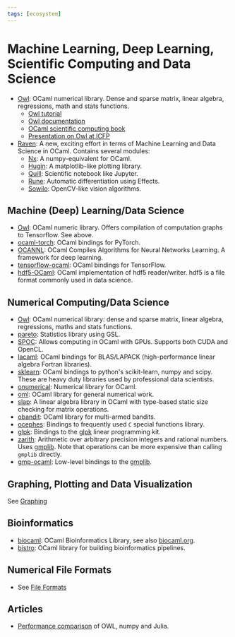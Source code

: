 ```yaml
---
tags: [ecosystem]
---
```


# Machine Learning, Deep Learning, Scientific Computing and Data Science

* [Owl](https://ocaml.xyz):
OCaml numerical library.
Dense and sparse matrix, linear algebra, regressions, math and stats functions.
  * [Owl tutorial](https://ocaml.xyz/tutorial/)
  * [Owl documentation](https://ocaml.xyz/docs/)
  * [OCaml scientific computing book](https://ocaml.xyz/)
  * [Presentation on Owl at ICFP](https://www.youtube.com/watch?v=Jyv3tJD1N3o&t=311s)
* [Raven](https://raven-ml.dev/docs/introduction/):
A new, exciting effort in terms of Machine Learning and Data Science in OCaml.
Contains several modules:
  * [Nx](https://raven-ml.dev/docs/nx/): A numpy-equivalent for OCaml.
  * [Hugin](https://raven-ml.dev/docs/hugin/): A matplotlib-like plotting library.
  * [Quill](https://raven-ml.dev/docs/quill/): Scientific notebook like Jupyter.
  * [Rune](https://raven-ml.dev/docs/rune/): Automatic differentiation using Effects.
  * [Sowilo](https://raven-ml.dev/docs/sowilo/): OpenCV-like vision algorithms.

## Machine (Deep) Learning/Data Science

* [Owl](https://ocaml.xyz):
OCaml numeric library. Offers compilation of computation graphs to Tensorflow. See above.
* [ocaml-torch](https://github.com/LaurentMazare/ocaml-torch):
OCaml bindings for PyTorch.
* [OCANNL](https://github.com/ahrefs/ocannl):
OCaml Compiles Algorithms for Neural Networks Learning.
A framework for deep learning.
* [tensorflow-ocaml](https://github.com/LaurentMazare/tensorflow-ocaml):
OCaml bindings for TensorFlow.
* [hdf5-OCaml](https://github.com/vbrankov/hdf5-ocaml):
OCaml implementation of hdf5 reader/writer. hdf5 is a file format commonly used in data science.

## Numerical Computing/Data Science

* [Owl](https://ocaml.xyz):
OCaml numerical library: dense and sparse matrix, linear algebra, regressions, maths and stats functions.
* [pareto](https://github.com/superbobry/pareto):
Statistics library using GSL.
* [SPOC](https://mathiasbourgoin.github.io/SPOC/):
Allows computing in OCaml with GPUs.
Supports both CUDA and OpenCL.
* [lacaml](https://mmottl.github.io/lacaml/):
OCaml bindings for BLAS/LAPACK (high-performance linear algebra Fortran libraries).
* [sklearn](https://github.com/lehy/ocaml-sklearn):
OCaml bindings to python's scikit-learn, numpy and scipy.
These are heavy duty libraries used by professional data scientists.
* [onumerical](https://github.com/cheshire/onumerical):
Numerical library for OCaml.
* [oml](https://github.com/hammerlab/oml):
OCaml library for general numerical work.
* [slap](https://github.com/akabe/slap):
A linear algebra library in OCaml with type-based static size checking for matrix operations.
* [obandit](https://github.com/freuk/obandit):
OCaml library for multi-armed bandits.
* [ocephes](https://github.com/rleonid/ocephes):
Bindings to frequently used `C` special functions library.
* [glpk](https://github.com/smimram/ocaml-glpk):
Bindings to the [glpk](http://www.gnu.org/software/glpk/glpk.html) linear programming kit.
* [zarith](https://github.com/ocaml/Zarith):
Arithmetic over arbitrary precision integers and rational numbers.
Uses [gmplib](https://gmplib.org/).
Note that operations can be more expensive than calling `gmplib` directly.
* [gmp-ocaml](https://github.com/ytomino/gmp-ocaml):
Low-level bindings to the [gmplib](https://gmplib.org/).

## Graphing, Plotting and Data Visualization
See [Graphing](graphing.md)

## Bioinformatics

* [biocaml](https://github.com/biocaml/biocaml):
OCaml Bioinformatics Library, see also [biocaml.org](http://biocaml.org).
* [bistro](https://github.com/pveber/bistro):
OCaml library for building bioinformatics pipelines.

## Numerical File Formats

* See [File Formats](file_formats.md#data-science)

## Articles
* [Performance comparison](https://rchg.srht.site/articles/computing/2024-03/ocaml10-en.html) of OWL, numpy and Julia.
